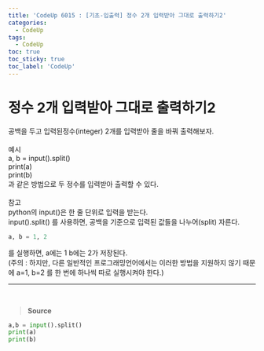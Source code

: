 ```yaml
---
title: 'CodeUp 6015 : [기초-입출력] 정수 2개 입력받아 그대로 출력하기2'
categories:
  - CodeUp
tags:
  - CodeUp
toc: true
toc_sticky: true
toc_label: 'CodeUp'
---
```


# 정수 2개 입력받아 그대로 출력하기2

공백을 두고 입력된정수(integer) 2개를 입력받아 줄을 바꿔 출력해보자.
<br><br>
예시  
a, b = input().split()  
print(a)  
print(b)  
과 같은 방법으로 두 정수를 입력받아 출력할 수 있다.
<br><br>
참고  
python의 input()은 한 줄 단위로 입력을 받는다.  
input().split() 를 사용하면, 공백을 기준으로 입력된 값들을 나누어(split) 자른다.

```python
a, b = 1, 2
```

를 실행하면, a에는 1 b에는 2가 저장된다.  
(주의 : 하지만, 다른 일반적인 프로그래밍언어에서는 이러한 방법을 지원하지 않기 때문에 a=1, b=2 를 한 번에 하나씩 따로 실행시켜야 한다.)

---

<br>

> **Source**

```python
a,b = input().split()
print(a)
print(b)
```

